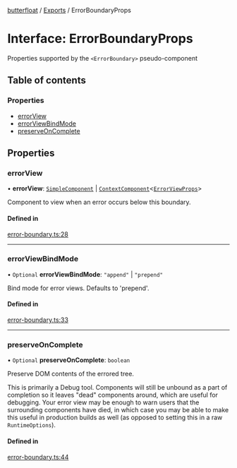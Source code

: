 [butterfloat](../README.md) / [Exports](../modules.md) / ErrorBoundaryProps

# Interface: ErrorBoundaryProps

Properties supported by the `<ErrorBoundary>` pseudo-component

## Table of contents

### Properties

- [errorView](ErrorBoundaryProps.md#errorview)
- [errorViewBindMode](ErrorBoundaryProps.md#errorviewbindmode)
- [preserveOnComplete](ErrorBoundaryProps.md#preserveoncomplete)

## Properties

### errorView

• **errorView**: [`SimpleComponent`](../modules.md#simplecomponent) \| [`ContextComponent`](../modules.md#contextcomponent)\<[`ErrorViewProps`](ErrorViewProps.md)\>

Component to view when an error occurs below this boundary.

#### Defined in

[error-boundary.ts:28](https://github.com/WorldMaker/butterfloat/blob/51a08e2/error-boundary.ts#L28)

___

### errorViewBindMode

• `Optional` **errorViewBindMode**: ``"append"`` \| ``"prepend"``

Bind mode for error views. Defaults to 'prepend'.

#### Defined in

[error-boundary.ts:33](https://github.com/WorldMaker/butterfloat/blob/51a08e2/error-boundary.ts#L33)

___

### preserveOnComplete

• `Optional` **preserveOnComplete**: `boolean`

Preserve DOM contents of the errored tree.

This is primarily a Debug tool. Components will still be unbound
as a part of completion so it leaves "dead" components around,
which are useful for debugging. Your error view may be enough
to warn users that the surrounding components have died, in which
case you may be able to make this useful in production builds as
well (as opposed to setting this in a raw `RuntimeOptions`).

#### Defined in

[error-boundary.ts:44](https://github.com/WorldMaker/butterfloat/blob/51a08e2/error-boundary.ts#L44)
